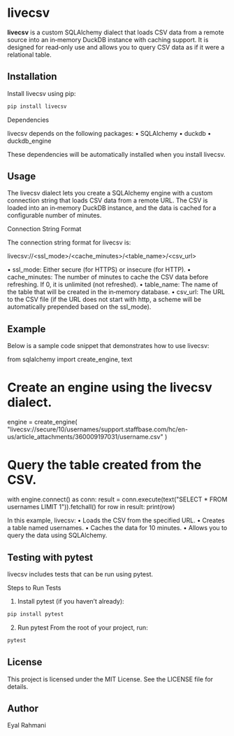 # livecsv

**livecsv** is a custom SQLAlchemy dialect that loads CSV data from a remote source into an in‑memory DuckDB instance with caching support. It is designed for read‑only use and allows you to query CSV data as if it were a relational table.

## Installation

Install livecsv using pip:

```bash
pip install livecsv
```

Dependencies

livecsv depends on the following packages:
•	SQLAlchemy
•	duckdb
•	duckdb_engine

These dependencies will be automatically installed when you install livecsv.

## Usage

The livecsv dialect lets you create a SQLAlchemy engine with a custom connection string that loads CSV data from a remote URL. The CSV is loaded into an in‑memory DuckDB instance, and the data is cached for a configurable number of minutes.

Connection String Format

The connection string format for livecsv is:

livecsv://<ssl_mode>/<cache_minutes>/<table_name>/<csv_url>

•	ssl_mode: Either secure (for HTTPS) or insecure (for HTTP).
•	cache_minutes: The number of minutes to cache the CSV data before refreshing. If 0, it is unlimited (not refreshed).
•	table_name: The name of the table that will be created in the in‑memory database.
•	csv_url: The URL to the CSV file (if the URL does not start with http, a scheme will be automatically prepended based on the ssl_mode).

## Example

Below is a sample code snippet that demonstrates how to use livecsv:

from sqlalchemy import create_engine, text

# Create an engine using the livecsv dialect.
engine = create_engine(
    "livecsv://secure/10/usernames/support.staffbase.com/hc/en-us/article_attachments/360009197031/username.csv"
)

# Query the table created from the CSV.
with engine.connect() as conn:
    result = conn.execute(text("SELECT * FROM usernames LIMIT 1")).fetchall()
    for row in result:
        print(row)

In this example, livecsv:
•	Loads the CSV from the specified URL.
•	Creates a table named usernames.
•	Caches the data for 10 minutes.
•	Allows you to query the data using SQLAlchemy.

## Testing with pytest

livecsv includes tests that can be run using pytest.

Steps to Run Tests
1.	Install pytest (if you haven’t already):

```bash
pip install pytest
```

2.	Run pytest
From the root of your project, run:

```bash
pytest
```

## License

This project is licensed under the MIT License. See the LICENSE file for details.

## Author
Eyal Rahmani
